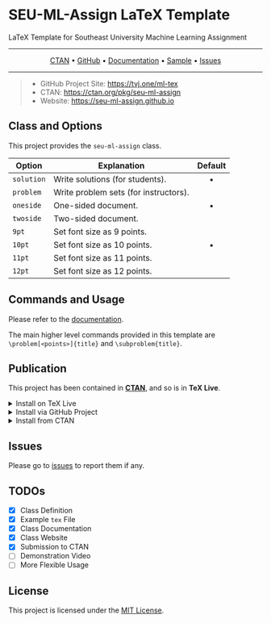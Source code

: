 # SEU-ML-Assign LaTeX Template
LaTeX Template for Southeast University Machine Learning Assignment

***
<p align="center">
   <a href="https://ctan.org/pkg/seu-ml-assign">CTAN</a> • <a href="https://github.com/Teddy-van-Jerry/SEU-ML-Assign_LaTeX_Template">GitHub</a> • <a href="http://mirrors.ctan.org/macros/latex/contrib/seu-ml-assign/seu-ml-assign-doc.pdf">Documentation</a> • <a href="https://github.com/Teddy-van-Jerry/SEU-ML-Assign_LaTeX_Template/blob/master/SEU-ML-Assign-sample.pdf">Sample</a> • <a href="https://github.com/Teddy-van-Jerry/SEU-ML-Assign_LaTeX_Template/issues">Issues</a>
</p>

***

> - GitHub Project Site: https://tvj.one/ml-tex
> - CTAN: https://ctan.org/pkg/seu-ml-assign
> - Website: https://seu-ml-assign.github.io

## Class and Options
This project provides the `seu-ml-assign` class.

| Option | Explanation | Default |
| - | - | :-: |
| `solution` | Write solutions (for students). | • |
| `problem` | Write problem sets (for instructors). ||
| `oneside` | One-sided document. | • |
| `twoside` | Two-sided document. ||
| `9pt` | Set font size as 9 points. ||
| `10pt` | Set font size as 10 points. | • |
| `11pt` | Set font size as 11 points. ||
| `12pt` | Set font size as 12 points. ||

## Commands and Usage
Please refer to the [documentation](seu-ml-assign-doc.pdf).

The main higher level commands provided in this template are `\problem[<points>]{title}` and `\subproblem{title}`.

## Publication
This project has been contained in [**CTAN**](https://ctan.org/pkg/seu-ml-assign), and so is in **TeX Live**.

<details><summary>Install on TeX Live</summary>
  <p>
    
```bash
tlmgr install seu-ml-assign
```
    
  </p>
</details>

<details><summary>Install via GitHub Project</summary>
  <p>
    
```bash
git clone https://github.com/Teddy-van-Jerry/SEU-ML-Assign_LaTeX_Template.git
```
    
  </p>
</details>

<details><summary>Install from CTAN</summary>
  <p>
    
Go to https://ctan.org/pkg/seu-ml-assign to download the package.
    
  </p>
</details>

## Issues
Please go to [issues](https://github.com/Teddy-van-Jerry/SEU-ML-Assign_LaTeX_Template/issues) to report them if any.


## TODOs
- [x] Class Definition
- [x] Example `tex` File
- [x] Class Documentation
- [x] Class Website
- [x] Submission to CTAN
- [ ] Demonstration Video
- [ ] More Flexible Usage

## License
This project is licensed under the [MIT License](LICENSE).
